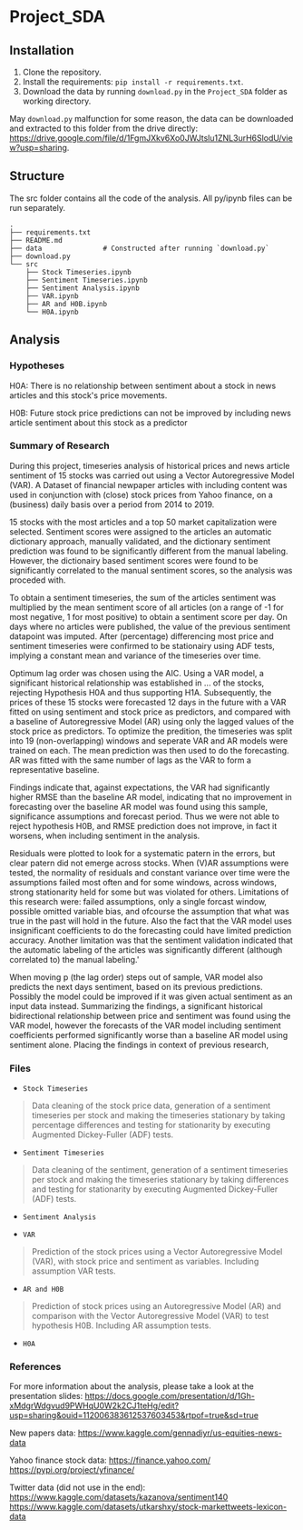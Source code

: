 # Project_SDA

## Installation

1. Clone the repository.
2. Install the requirements: `pip install -r requirements.txt`.
3. Download the data by running `download.py` in the `Project_SDA` folder as working directory.


May `download.py` malfunction for some reason, the data can be downloaded and extracted to this folder from the drive directly: https://drive.google.com/file/d/1FgmJXkv6Xo0JWJtslu1ZNL3urH6SlodU/view?usp=sharing.

## Structure

The src folder contains all the code of the analysis. All py/ipynb files can be run separately.

    .
    ├── requirements.txt
    ├── README.md
    ├── data               # Constructed after running `download.py`
    ├── download.py
    └── src
        ├── Stock Timeseries.ipynb
        ├── Sentiment Timeseries.ipynb
        ├── Sentiment Analysis.ipynb
        ├── VAR.ipynb
        ├── AR and H0B.ipynb
        └── H0A.ipynb

## Analysis

### Hypotheses
H0A: There is no relationship between sentiment about a stock in news articles and this stock's price movements.

H0B: Future stock price predictions can not be improved by including news article sentiment about this stock as a predictor

### Summary of Research

During this project, timeseries analysis of historical prices and news article sentiment of 15 stocks was carried out using a Vector Autoregressive Model (VAR).
A Dataset of financial newpaper articles with including content was used in conjunction with (close) stock prices from Yahoo finance, on a (business) daily basis over a period from 2014 to 2019.

15 stocks with the most articles and a top 50 market capitalization were selected.
Sentiment scores were assigned to the articles an automatic dictionary approach, manually validated, and the dictionary sentiment prediction was found to be significantly different from the manual labeling.
However, the dictionairy based sentiment scores were found to be significantly correlated to the manual sentiment scores, so the analysis was proceded with.

To obtain a sentiment timeseries, the sum of the articles sentiment was multiplied by the mean sentiment score of all articles (on a range of -1 for most negative, 1 for most positive) to obtain a sentiment score per day.
On days where no articles were published, the value of the previous sentiment datapoint was imputed.
After (percentage) differencing most price and sentiment timeseries were confirmed to be stationairy using ADF tests, implying a constant mean and variance of the timeseries over time. 

Optimum lag order was chosen using the AIC.
Using a VAR model, a  significant historical relationship was established in ... of the stocks, rejecting Hypothesis H0A and thus supporting H1A.
Subsequently, the prices of these 15 stocks were forecasted 12 days in the future with a VAR fitted on using sentiment and stock price as predictors, 
and compared with a baseline of Autoregressive Model (AR) using only the lagged values of the stock price as predictors. To optimize the predition, the timeseries was split into 19 (non-overlapping) windows 
and seperate VAR and AR models were trained on each. The mean prediction was then used to do the forecasting. AR was fitted with the same number of lags as the VAR to form a representative baseline.

Findings indicate that, against expectations, the VAR had significantly higher RMSE than the baseline AR model, indicating that no improvement in forecasting over the baseline AR model was found
using this sample, significance assumptions and forecast period. Thus we were not able to reject hypothesis H0B, and RMSE prediction does not improve, in fact it worsens, when including sentiment in the analysis. 

Residuals were plotted to look for a systematic patern in the errors, but clear patern did not emerge across stocks. 
When (V)AR assumptions were tested, the normality of residuals and constant variance over time were the assumptions failed most often and for some windows, across windows, strong stationarity held for some but was violated for others.
Limitations of this research were: failed assumptions, only a single forcast window, possible omitted variable bias, and ofcourse the assumption that what was true in the past will hold in the future. 
Also the fact that the VAR model uses insignificant coefficients to do the forecasting could have limited prediction accuracy. 
Another limitation was that the sentiment validation indicated that the automatic labeling of the articles was significantly different (although correlated to) the manual labeling.'

When moving p (the lag order) steps out of sample, VAR model also predicts the next days sentiment, based on its previous predictions. 
Possibly the model could be improved if it was given actual sentiment as an input data instead.
Summarizing the findings, a significant historical bidirectional relationship between price and sentiment was found using the VAR model, 
however the forecasts of the VAR model including sentiment coefficients performed significantly worse than a baseline AR model using sentiment alone.
Placing the findings in context of previous research,


### Files

* `Stock Timeseries`
> Data cleaning of the stock price data, generation of a sentiment timeseries per stock and making the timeseries stationary by taking percentage differences and testing for stationarity by executing Augmented Dickey-Fuller (ADF) tests.

* `Sentiment Timeseries`
> Data cleaning of the sentiment, generation of a sentiment timeseries per stock and making the timeseries stationary by taking differences and testing for stationarity by executing Augmented Dickey-Fuller (ADF) tests.

* `Sentiment Analysis`
>

* `VAR`
> Prediction of the stock prices using a Vector Autoregressive Model (VAR), with stock price and sentiment as variables. Including assumption VAR tests.

* `AR and H0B`
> Prediction of stock prices using an Autoregressive Model (AR) and comparison with the Vector Autoregressive Model (VAR) to test hypothesis H0B. Including AR assumption tests.

* `H0A`
>

### References

For more information about the analysis, please take a look at the presentation slides:
https://docs.google.com/presentation/d/1Gh-xMdgrWdgvud9PWHqU0W2k2CJ1teHg/edit?usp=sharing&ouid=112006383612537603453&rtpof=true&sd=true

New papers data:
https://www.kaggle.com/gennadiyr/us-equities-news-data

Yahoo finance stock data:
https://finance.yahoo.com/
https://pypi.org/project/yfinance/

Twitter data (did not use in the end):
https://www.kaggle.com/datasets/kazanova/sentiment140
https://www.kaggle.com/datasets/utkarshxy/stock-markettweets-lexicon-data




